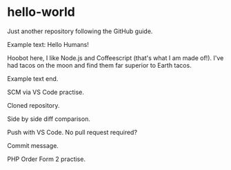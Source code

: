# hello-world
Just another repository following the GitHub guide.

Example text: 
Hello Humans!

Hoobot here, I like Node.js and Coffeescript (that's what I am made of!).
I've had tacos on the moon and find them far superior to Earth tacos.

Example text end. 

SCM via VS Code practise.

Cloned repository. 

Side by side diff comparison. 

Push with VS Code. 
No pull request required? 

Commit message.

PHP Order Form 2 practise.
